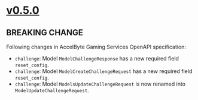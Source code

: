 # [v0.5.0]

## BREAKING CHANGE

Following changes in AccelByte Gaming Services OpenAPI specification:

- `challenge`: Model `ModelChallengeResponse` has a new required field `reset_config`.
- `challenge`: Model `ModelCreateChallengeRequest` has a new required field `reset_config`.
- `challenge`: Model `ModelsUpdateChallengeRequest` is now renamed into `ModelUpdateChallengeRequest`.

[v0.5.0]: https://github.com/AccelByte/accelbyte-python-modular-sdk/compare/services-challenge/v0.4.0..services-challenge/v0.5.0
